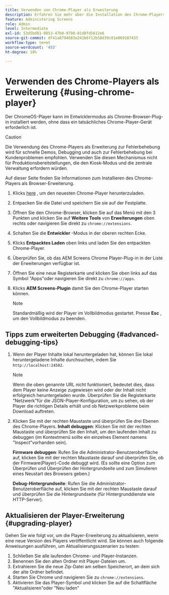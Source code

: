 ```yaml
---
title: Verwenden von Chrome-Player als Erweiterung
description: Erfahren Sie mehr über die Installation des Chrome-Players als Browsererweiterung für AEM Screens.
feature: Administering Screens
role: Admin
level: Intermediate
exl-id: 53d5bd81-0853-47b0-9798-01d8fd5612e6
source-git-commit: df41a8794683e241b6f12b58d39c01e069187435
workflow-type: tm+mt
source-wordcount: '453'
ht-degree: 18%

---
```


# Verwenden des Chrome-Players als Erweiterung {#using-chrome-player}

Der ChromeOS-Player kann im Entwicklermodus als Chrome-Browser-Plug-in installiert werden, ohne dass ein tatsächliches Chrome-Player-Gerät erforderlich ist.

>[!CAUTION]
>
> Die Verwendung des Chrome-Players als Erweiterung zur Fehlerbehebung wird für schnelle Demos, Debugging und auch zur Fehlerbehebung bei Kundenproblemen empfohlen. Verwenden Sie diesen Mechanismus nicht für Produktionsbereitstellungen, die den Kiosk-Modus und die zentrale Verwaltung erfordern würden.

Auf dieser Seite finden Sie Informationen zum Installieren des Chrome-Players als Browser-Erweiterung.

1. Klicks [here](https://download.macromedia.com/screens/) , um den neuesten Chrome-Player herunterzuladen.

1. Entpacken Sie die Datei und speichern Sie sie auf der Festplatte.

1. Öffnen Sie den Chrome-Browser, klicken Sie auf das Menü mit den 3 Punkten und klicken Sie auf **Weitere Tools** von **Erweiterungen** oben rechts oder navigieren Sie direkt zu `chrome://extensions`.

1. Schalten Sie die **Entwickler** -Modus in der oberen rechten Ecke.

1. Klicks **Entpacktes Laden** oben links und laden Sie den entpackten Chrome-Player.

1. Überprüfen Sie, ob das AEM Screens Chrome Player-Plug-in in der Liste der Erweiterungen verfügbar ist.

1. Öffnen Sie eine neue Registerkarte und klicken Sie oben links auf das Symbol &quot;Apps&quot;oder navigieren Sie direkt zu `chrome://apps`.

1. Klicks **AEM Screens-Plugin** damit Sie den Chrome-Player starten können.

   >[!NOTE]
   >
   > Standardmäßig wird der Player im Vollbildmodus gestartet. Presse **Esc** , um den Vollbildmodus zu beenden.


## Tipps zum erweiterten Debugging {#advanced-debugging-tips}

1. Wenn der Player Inhalte lokal heruntergeladen hat, können Sie lokal heruntergeladene Inhalte durchsuchen, indem Sie `http://localhost:24502`.

   >[!NOTE]
   >
   > Wenn die oben genannte URL nicht funktioniert, bedeutet dies, dass dem Player keine Anzeige zugewiesen wird oder der Inhalt nicht erfolgreich heruntergeladen wurde. Überprüfen Sie die Registerkarte &quot;Netzwerk&quot;für die JSON-Player-Konfiguration, um zu sehen, ob der Player die richtigen Details erhält und ob Netzwerkprobleme beim Download auftreten.

1. Klicken Sie mit der rechten Maustaste und überprüfen Sie drei Ebenen des Chrome-Players.
   **Inhalt debuggen**: Klicken Sie mit der rechten Maustaste und überprüfen Sie den Inhalt, um den laufenden Inhalt zu debuggen (im Kontextmenü sollte ein einzelnes Element namens &quot;Inspect&quot;vorhanden sein).

   **Firmware debuggen**: Rufen Sie die Administrator-Benutzeroberfläche auf, klicken Sie mit der rechten Maustaste darauf und überprüfen Sie, ob der Firmware(Player)-Code debuggt wird. (Es sollte eine Option zum Überprüfen und Überprüfen der Hintergrundseite und zum Simulieren eines Neustart des Browsers geben.)

   **Debug-Hintergrundseite**: Rufen Sie die Administrator-Benutzeroberfläche auf, klicken Sie mit der rechten Maustaste darauf und überprüfen Sie die Hintergrundseite (für Hintergrunddienste wie HTTP-Server).

## Aktualisieren der Player-Erweiterung {#upgrading-player}

Gehen Sie wie folgt vor, um die Player-Erweiterung zu aktualisieren, wenn eine neue Version des Players veröffentlicht wird. Sie können auch folgende Anweisungen ausführen, um Aktualisierungsszenarien zu testen:

1. Schließen Sie alle laufenden Chrome- und Player-Instanzen.
1. Benennen Sie den alten Ordner mit Player-Dateien um.
1. Extrahieren Sie die neue Zip-Datei am selben Speicherort, an dem sich der alte Ordner befindet.
1. Starten Sie Chrome und navigieren Sie zu `chrome://extensions`.
1. Aktivieren Sie das Player-Symbol und klicken Sie auf die Schaltfläche &quot;Aktualisieren&quot;oder &quot;Neu laden&quot;
